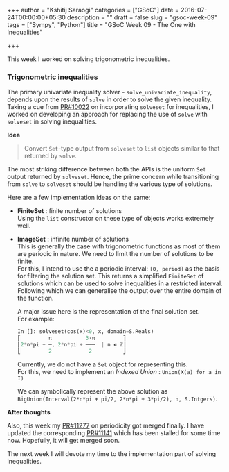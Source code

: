 +++
author = "Kshitij Saraogi"
categories = ["GSoC"]
date = 2016-07-24T00:00:00+05:30
description = ""
draft = false
slug = "gsoc-week-09"
tags = ["Sympy", "Python"]
title = "GSoC Week 09 - The One with Inequalities"

+++



This week I worked on solving trigonometric inequalities.

### **Trigonometric inequalities**

The primary univariate inequality solver - `solve_univariate_inequality`,  
depends upon the results of `solve` in order to solve the given inequality.
Taking a cue from [PR#10022](https://github.com/sympy/sympy/pull/10022) on incorporating `solveset` for inequalities, I worked on developing an approach for replacing the use of `solve` 
with `solveset` in solving inequalities. 

**Idea**

> Convert `Set`-type output from `solveset` to `list` objects similar to that returned by `solve`.

The most striking difference between both the APIs is the uniform `Set` output returned by `solveset`. 
Hence, the prime concern while transitioning from `solve` to `solveset` should be handling the various type of solutions.

Here are a few implementation ideas on the same:

- **FiniteSet** : finite number of solutions  
  Using the `list` constructor on these type of objects works extremely well.

- **ImageSet** : infinite number of solutions  
  This is generally the case with trigonometric functions as most of them are periodic in nature.
  We need to limit the number of solutions to be finite.  
  For this, I intend to use the a periodic interval: `[0, period]` as the basis for filtering the solution set.
  This returns a simplified `FiniteSet` of solutions which can be used to solve inequalities in a restricted interval.
  Following which we can generalise the output over the entire domain of the function.
  
  A major issue here is the representation of the final solution set.  
  For example: 
  
  ```python
  In []: solveset(cos(x)<0, x, domain=S.Reals)
  ⎡         π           3⋅π         ⎤
  ⎢2*n*pi + ─, 2*n*pi + ───  | n ∊ ℤ⎥
  ⎣         2            2          ⎦
  ```
  
  Currently, we do not have a `Set` object for representing this.  
  For this, we need to implement an *Indexed Union* : `Union(X(a) for a in I)`

  We can symbolically represent the above solution as `BigUnion(Interval(2*n*pi + pi/2, 2*n*pi + 3*pi/2), n, S.Intgers)`.

**After thoughts**

Also, this week my [PR#11277](https://github.com/sympy/sympy/pull/11277) on periodicity got merged finally.
I have updated the corresponding [PR#11141](https://github.com/sympy/sympy/pull/11141) which has been stalled for some time now.
Hopefully, it will get merged soon.

The next week I will devote my time to the implementation part of solving inequalities.

